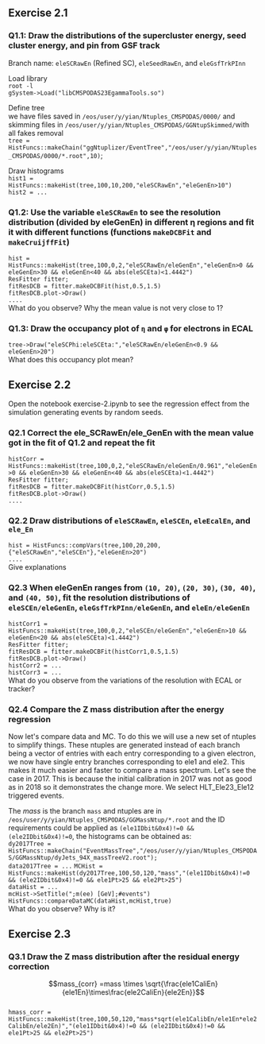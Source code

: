 ## Exercise 2.1
### Q1.1: Draw the distributions of the supercluster energy, seed cluster energy, and pin from GSF track<br>
Branch name: ``eleSCRawEn`` (Refined SC), ``eleSeedRawEn``, and ``eleGsfTrkPInn``<br>

Load library<br>
``root -l``<br>
``gSystem->Load("libCMSPODAS23EgammaTools.so")``<br>

Define tree<br>
we have files saved in ``/eos/user/y/yian/Ntuples_CMSPODAS/0000/`` and skimming files in ``/eos/user/y/yian/Ntuples_CMSPODAS/GGNtupSkimmed/``with all fakes removal<br>
``tree = HistFuncs::makeChain("ggNtuplizer/EventTree","/eos/user/y/yian/Ntuples_CMSPODAS/0000/*.root",10)``;<br>

Draw histograms<br>
``hist1 = HistFuncs::makeHist(tree,100,10,200,"eleSCRawEn","eleGenEn>10")``<br>
``hist2 = ...``<br>

### Q1.2: Use the variable ``eleSCRawEn`` to see the resolution distribution (divided by eleGenEn) in different η regions and fit it with different functions (functions ``makeDCBFit`` and ``makeCruijffFit``)<br>
``hist = HistFuncs::makeHist(tree,100,0,2,"eleSCRawEn/eleGenEn","eleGenEn>0 && eleGenEn>30 && eleGenEn<40 && abs(eleSCEta)<1.4442")``<br>
``ResFitter fitter;``<br>
``fitResDCB = fitter.makeDCBFit(hist,0.5,1.5)``<br>
``fitResDCB.plot->Draw()``<br>
``....``<br>
What do you observe? Why the mean value is not very close to 1?<br>

### Q1.3: Draw the occupancy plot of ``η`` and ``φ`` for electrons in ECAL<br>
``tree->Draw("eleSCPhi:eleSCEta:","eleSCRawEn/eleGenEn<0.9 && eleGenEn>20")``<br>
What does this occupancy plot mean?<br>



## Exercise 2.2

Open the notebook exercise-2.ipynb to see the regression effect from the simulation generating events by random seeds.

### Q2.1 Correct the ele_SCRawEn/ele_GenEn with the mean value got in the fit of Q1.2 and repeat the fit<br>
``histCorr = HistFuncs::makeHist(tree,100,0,2,"eleSCRawEn/eleGenEn/0.961","eleGenEn>0 && eleGenEn>30 && eleGenEn<40 && abs(eleSCEta)<1.4442")``<br>
``ResFitter fitter;``<br>
``fitResDCB = fitter.makeDCBFit(histCorr,0.5,1.5)``<br>
``fitResDCB.plot->Draw()``<br>
``....``<br>

### Q2.2 Draw distributions of ``eleSCRawEn``, ``eleSCEn``, ``eleEcalEn``, and ``ele_En``<br>
``hist = HistFuncs::compVars(tree,100,20,200,{"eleSCRawEn","eleSCEn"},"eleGenEn>20")``<br>
``....``<br>
Give explanations<br>

### Q2.3 When eleGenEn ranges from ``(10, 20)``, ``(20, 30)``, ``(30, 40)``, and ``(40, 50)``, fit the resolution distributions of ``eleSCEn/eleGenEn``, ``eleGsfTrkPInn/eleGenEn``, and ``eleEn/eleGenEn``<br>
``histCorr1 = HistFuncs::makeHist(tree,100,0,2,"eleSCEn/eleGenEn","eleGenEn>10 && eleGenEn<20 && abs(eleSCEta)<1.4442")``<br>
``ResFitter fitter;``<br>
``fitResDCB = fitter.makeDCBFit(histCorr1,0.5,1.5)``<br>
``fitResDCB.plot->Draw()``<br>
``histCorr2 = ...``<br>
``histCorr3 = ...``<br>
What do you observe from the variations of the resolution with ECAL or tracker?<br>

### Q2.4 Compare the Z mass distribution after the energy regression<br>
Now let's compare data and MC. To do this we will use a new set of ntuples to simplify things. These ntuples are generated instead of each branch being a vector of entries with each entry corresponding to a given electron, we now have single entry branches corresponding to ele1 and ele2. This makes it much easier and faster to compare a mass spectrum. Let's see the case in 2017. This is because the initial calibration in 2017 was not as good as in 2018 so it demonstrates the change more. We select HLT_Ele23_Ele12 triggered events.<br>

The $mass$ is the branch ``mass`` and ntuples are in ``/eos/user/y/yian/Ntuples_CMSPODAS/GGMassNtup/*.root`` and  the ID requirements could be applied as ``(ele1IDbit&0x4)!=0 && (ele2IDbit&0x4)!=0``, the histograms can be obtained as:<br>
``dy2017Tree = HistFuncs::makeChain("EventMassTree","/eos/user/y/yian/Ntuples_CMSPODAS/GGMassNtup/dyJets_94X_massTreeV2.root");``<br>
``data2017Tree = ...``
``MCHist = HistFuncs::makeHist(dy2017Tree,100,50,120,"mass","(ele1IDbit&0x4)!=0 && (ele2IDbit&0x4)!=0 && ele1Pt>25 && ele2Pt>25")``<br>
``dataHist = ...``<br>
``mcHist->SetTitle(";m(ee) [GeV];#events")``<br>
``HistFuncs::compareDataMC(dataHist,mcHist,true)``<br>
What do you observe? Why is it?

## Exercise 2.3

### Q3.1 Draw the Z mass distribution after the residual energy correction<br>
$$mass_{corr} =mass \times \sqrt{\frac{ele1CaliEn}{ele1En}\times\frac{ele2CaliEn}{ele2En}}$$<br>
``hmass_corr = HistFuncs::makeHist(tree,100,50,120,"mass*sqrt(ele1CalibEn/ele1En*ele2CalibEn/ele2En)","(ele1IDbit&0x4)!=0 && (ele2IDbit&0x4)!=0 && ele1Pt>25 && ele2Pt>25")``<br>
